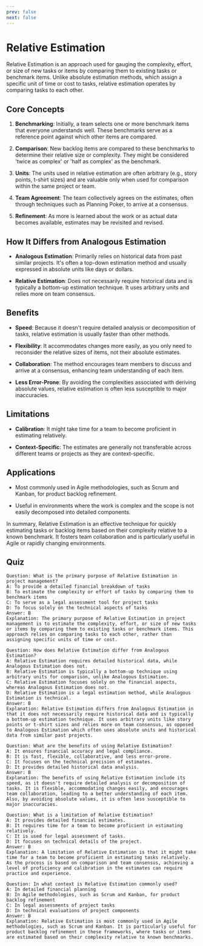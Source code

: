 ```yaml
---
prev: false
next: false
---
```


# Relative Estimation

Relative Estimation is an approach used for gauging the complexity, effort, or size of new tasks or items by comparing them to existing tasks or benchmark items. Unlike absolute estimation methods, which assign a specific unit of time or cost to tasks, relative estimation operates by comparing tasks to each other.

## Core Concepts

1. **Benchmarking**: Initially, a team selects one or more benchmark items that everyone understands well. These benchmarks serve as a reference point against which other items are compared.

2. **Comparison**: New backlog items are compared to these benchmarks to determine their relative size or complexity. They might be considered 'twice as complex' or 'half as complex' as the benchmark.

3. **Units**: The units used in relative estimation are often arbitrary (e.g., story points, t-shirt sizes) and are valuable only when used for comparison within the same project or team.

4. **Team Agreement**: The team collectively agrees on the estimates, often through techniques such as Planning Poker, to arrive at a consensus.

5. **Refinement**: As more is learned about the work or as actual data becomes available, estimates may be revisited and revised.

## How It Differs from Analogous Estimation

- **Analogous Estimation**: Primarily relies on historical data from past similar projects. It's often a top-down estimation method and usually expressed in absolute units like days or dollars.

- **Relative Estimation**: Does not necessarily require historical data and is typically a bottom-up estimation technique. It uses arbitrary units and relies more on team consensus.

## Benefits

- **Speed**: Because it doesn't require detailed analysis or decomposition of tasks, relative estimation is usually faster than other methods.

- **Flexibility**: It accommodates changes more easily, as you only need to reconsider the relative sizes of items, not their absolute estimates.

- **Collaboration**: The method encourages team members to discuss and arrive at a consensus, enhancing team understanding of each item.

- **Less Error-Prone**: By avoiding the complexities associated with deriving absolute values, relative estimation is often less susceptible to major inaccuracies.

## Limitations

- **Calibration**: It might take time for a team to become proficient in estimating relatively.

- **Context-Specific**: The estimates are generally not transferable across different teams or projects as they are context-specific.

## Applications

- Most commonly used in Agile methodologies, such as Scrum and Kanban, for product backlog refinement.

- Useful in environments where the work is complex and the scope is not easily decomposed into detailed components.

In summary, Relative Estimation is an effective technique for quickly estimating tasks or backlog items based on their complexity relative to a known benchmark. It fosters team collaboration and is particularly useful in Agile or rapidly changing environments.

## Quiz

```quiz
Question: What is the primary purpose of Relative Estimation in project management?
A: To provide a detailed financial breakdown of tasks
B: To estimate the complexity or effort of tasks by comparing them to benchmark items
C: To serve as a legal assessment tool for project tasks
D: To focus solely on the technical aspects of tasks
Answer: B
Explanation: The primary purpose of Relative Estimation in project management is to estimate the complexity, effort, or size of new tasks or items by comparing them to existing tasks or benchmark items. This approach relies on comparing tasks to each other, rather than assigning specific units of time or cost.

Question: How does Relative Estimation differ from Analogous Estimation?
A: Relative Estimation requires detailed historical data, while Analogous Estimation does not.
B: Relative Estimation is typically a bottom-up technique using arbitrary units for comparison, unlike Analogous Estimation.
C: Relative Estimation focuses solely on the financial aspects, whereas Analogous Estimation does not.
D: Relative Estimation is a legal estimation method, while Analogous Estimation is technical.
Answer: B
Explanation: Relative Estimation differs from Analogous Estimation in that it does not necessarily require historical data and is typically a bottom-up estimation technique. It uses arbitrary units like story points or t-shirt sizes and relies more on team consensus, as opposed to Analogous Estimation which often uses absolute units and historical data from similar past projects.

Question: What are the benefits of using Relative Estimation?
A: It ensures financial accuracy and legal compliance.
B: It is fast, flexible, collaborative, and less error-prone.
C: It focuses on the technical precision of estimates.
D: It provides detailed historical data analysis.
Answer: B
Explanation: The benefits of using Relative Estimation include its speed, as it doesn't require detailed analysis or decomposition of tasks. It is flexible, accommodating changes easily, and encourages team collaboration, leading to a better understanding of each item. Also, by avoiding absolute values, it is often less susceptible to major inaccuracies.

Question: What is a limitation of Relative Estimation?
A: It provides detailed financial estimates.
B: It requires time for a team to become proficient in estimating relatively.
C: It is used for legal assessment of tasks.
D: It focuses on technical details of the project.
Answer: B
Explanation: A limitation of Relative Estimation is that it might take time for a team to become proficient in estimating tasks relatively. As the process is based on comparison and team consensus, achieving a level of proficiency and calibration in the estimates can require practice and experience.

Question: In what context is Relative Estimation commonly used?
A: In detailed financial planning
B: In Agile methodologies, such as Scrum and Kanban, for product backlog refinement
C: In legal assessments of project tasks
D: In technical evaluations of project components
Answer: B
Explanation: Relative Estimation is most commonly used in Agile methodologies, such as Scrum and Kanban. It is particularly useful for product backlog refinement in these frameworks, where tasks or items are estimated based on their complexity relative to known benchmarks.
```
